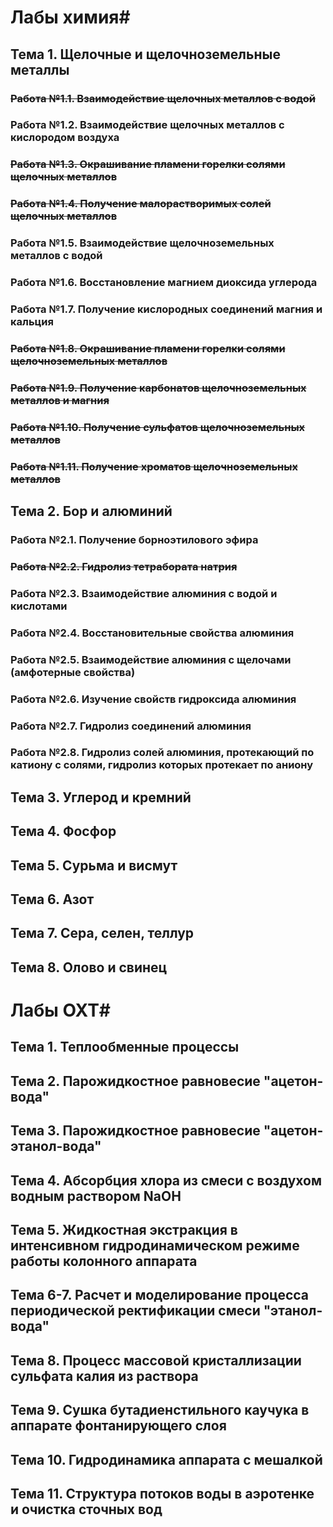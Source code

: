# Лабы химия#
## Тема 1. Щелочные и щелочноземельные металлы
### ~~Работа №1.1. Взаимодействие щелочных металлов с водой~~
### Работа №1.2. Взаимодействие щелочных металлов с кислородом воздуха
### ~~Работа №1.3. Окрашивание пламени горелки солями щелочных металлов~~
### ~~Работа №1.4. Получение малорастворимых солей щелочных металлов~~
### Работа №1.5. Взаимодействие щелочноземельных металлов с водой
### Работа №1.6. Восстановление магнием диоксида углерода
### Работа №1.7. Получение кислородных соединений магния и кальция
### ~~Работа №1.8. Окрашивание пламени горелки солями щелочноземельных металлов~~
### ~~Работа №1.9. Получение карбонатов щелочноземельных металлов и магния~~
### ~~Работа №1.10. Получение сульфатов щелочноземельных металлов~~
### ~~Работа №1.11. Получение хроматов щелочноземельных металлов~~

## Тема 2. Бор и алюминий
### Работа №2.1. Получение борноэтилового эфира
### ~~Работа №2.2. Гидролиз тетрабората натрия~~
### Работа №2.3. Взаимодействие алюминия с водой и кислотами
### Работа №2.4. Восстановительные свойства алюминия
### Работа №2.5. Взаимодействие алюминия с щелочами (амфотерные свойства)
### Работа №2.6. Изучение свойств гидроксида алюминия
### Работа №2.7. Гидролиз соединений алюминия
### Работа №2.8. Гидролиз солей алюминия, протекающий по катиону с солями, гидролиз которых протекает по аниону

## Тема 3. Углерод и кремний
## Тема 4. Фосфор
## Тема 5. Сурьма и висмут
## Тема 6. Азот
## Тема 7. Сера, селен, теллур
## Тема 8. Олово и свинец

# Лабы ОХТ#
## Тема 1. Теплообменные процессы
## Тема 2. Парожидкостное равновесие "ацетон-вода"
## Тема 3. Парожидкостное равновесие "ацетон-этанол-вода"
## Тема 4. Абсорбция хлора из смеси с воздухом водным раствором NaOH
## Тема 5. Жидкостная экстракция в интенсивном гидродинамическом режиме работы колонного аппарата
## Тема 6-7. Расчет и моделирование процесса периодической ректификации смеси "этанол-вода"
## Тема 8. Процесс массовой кристаллизации сульфата калия из раствора
## Тема 9. Сушка бутадиенстильного каучука в аппарате фонтанирующего слоя
## Тема 10. Гидродинамика аппарата с мешалкой
## Тема 11. Структура потоков воды в аэротенке и очистка сточных вод


